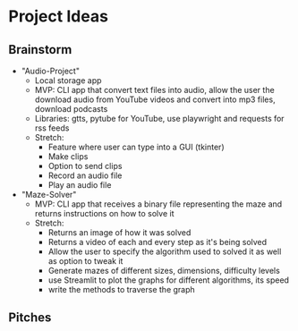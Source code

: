 # Project Ideas

## Brainstorm
* "Audio-Project"
  * Local storage app
  * MVP: CLI app that convert text files into audio, allow the user the download audio from YouTube videos and convert into mp3 files, download podcasts
  * Libraries: gtts, pytube for YouTube, use playwright and requests for rss feeds
  * Stretch:
    * Feature where user can type into a GUI (tkinter)
    * Make clips
    * Option to send clips
    * Record an audio file
    * Play an audio file
* "Maze-Solver"
  * MVP: CLI app that receives a binary file representing the maze and returns instructions on how to solve it
  * Stretch:
    * Returns an image of how it was solved
    * Returns a video of each and every step as it's being solved
    * Allow the user to specify the algorithm used to solved it as well as option to tweak it
    * Generate mazes of different sizes, dimensions, difficulty levels
    * use Streamlit to plot the graphs for different algorithms, its speed
    * write the methods to traverse the graph

## Pitches
